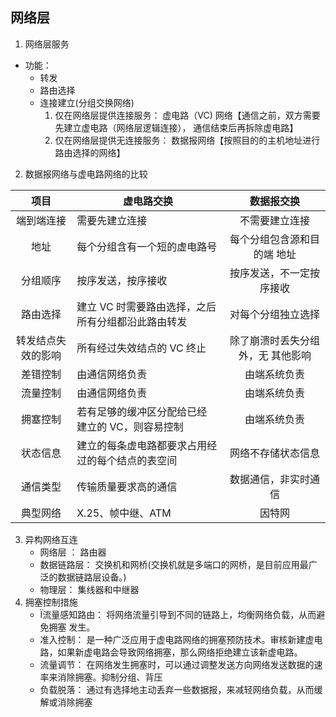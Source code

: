 ## 网络层

1. 网络层服务

- 功能：
  - 转发
  - 路由选择
  - 连接建立(分组交换网络)
    1. 仅在网络层提供连接服务： 虚电路（VC) 网络【通信之前，双方需要先建立虚电路（网络层逻辑连接）， 通信结束后再拆除虚电路】
    2. 仅在网络层提供无连接服务： 数据报网络【按照目的的主机地址进行路由选择的网络】

2. 数据报网络与虚电路网络的比较

|        项目         | 虚电路交换                                          |            数据报交换             |
| :-----------------: | --------------------------------------------------- | :-------------------------------: |
|     端到端连接      | 需要先建立连接                                      |          不需要建立连接           |
|        地址         | 每个分组含有一个短的虚电路号                        |    每个分组包含源和目的端 地址    |
|      分组顺序       | 按序发送，按序接收                                  |     按序发送，不一定按序接收      |
|      路由选择       | 建立 VC 时需要路由选择，之后 所有分组都沿此路由转发 |        对每个分组独立选择         |
| 转发结点失 效的影响 | 所有经过失效结点的 VC 终止                          | 除了崩溃时丢失分组外，无 其他影响 |
|      差错控制       | 由通信网络负责                                      |           由端系统负责            |
|      流量控制       | 由通信网络负责                                      |           由端系统负责            |
|      拥塞控制       | 若有足够的缓冲区分配给已经 建立的 VC，则容易控制    |           由端系统负责            |
|      状态信息       | 建立的每条虚电路都要求占用经过的每个结点的表空间    |        网络不存储状态信息         |
|      通信类型       | 传输质量要求高的通信                                |       数据通信，非实时通信        |
|      典型网络       | X.25、帧中继、ATM                                   |              因特网               |

3. 异构网络互连
   - 网络层 ： 路由器
   - 数据链路层： 交换机和网桥(交换机就是多端口的网桥，是目前应用最广泛的数据链路层设备。)
   - 物理层： 集线器和中继器
4. 拥塞控制措施
    - Ï流量感知路由： 将网络流量引导到不同的链路上，均衡网络负载，从而避免拥塞
发生。
    - 准入控制： 是一种广泛应用于虚电路网络的拥塞预防技术。审核新建虚电路，如果新虚电路会导致网络拥塞，那么网络拒绝建立该新虚电路。
    - 流量调节： 在网络发生拥塞时，可以通过调整发送方向网络发送数据的速率来消除拥塞。抑制分组、背压
    - 负载脱落： 通过有选择地主动丢弃一些数据报，来减轻网络负载，从而缓解或消除拥塞